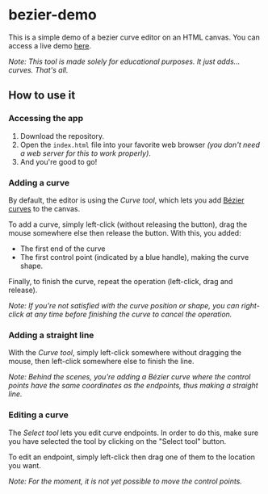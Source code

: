 # bezier-demo
This is a simple demo of a bezier curve editor on an HTML canvas. You can access a live demo [here](https://frenchforge.fr/bezier).

*Note: This tool is made solely for educational purposes. It just adds... curves. That's all.*

## How to use it

### Accessing the app

1. Download the repository.
2. Open the ``index.html`` file into your favorite web browser *(you don't need a web server for this to work properly)*.
3. And you're good to go!

### Adding a curve

By default, the editor is using the *Curve tool*, which lets you add [Bézier curves](https://en.wikipedia.org/wiki/B%C3%A9zier_curve) to the canvas.

To add a curve, simply left-click (without releasing the button), drag the mouse somewhere else then release the button. With this, you added:
- The first end of the curve
- The first control point (indicated by a blue handle), making the curve shape.

Finally, to finish the curve, repeat the operation (left-click, drag and release).

*Note: If you're not satisfied with the curve position or shape, you can right-click at any time before finishing the curve to cancel the operation.*

### Adding a straight line

With the *Curve tool*, simply left-click somewhere without dragging the mouse, then left-click somewhere else to finish the line.

*Note: Behind the scenes, you're adding a Bézier curve where the control points have the same coordinates as the endpoints, thus making a straight line.*

### Editing a curve

The *Select tool* lets you edit curve endpoints. In order to do this, make sure you have selected the tool by clicking on the "Select tool" button.

To edit an endpoint, simply left-click then drag one of them to the location you want.

*Note: For the moment, it is not yet possible to move the control points.*
